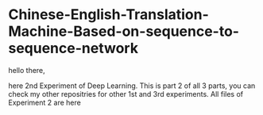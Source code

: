 # Chinese-English-Translation-Machine-Based-on-sequence-to-sequence-network

hello there,

here 2nd Experiment of Deep Learning. This is part 2 of all 3 parts, you can check my other repositries for other 1st and 3rd experiments.
All files of Experiment 2 are here
